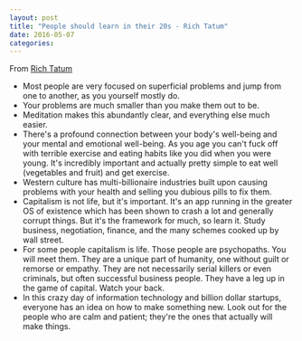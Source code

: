 ```yaml
---
layout: post
title: "People should learn in their 20s - Rich Tatum"
date: 2016-05-07
categories:
---
```


From [Rich Tatum](https://www.quora.com/What-are-the-most-difficult-and-useful-things-people-have-to-learn-in-their-20s)

* Most people are very focused on superficial problems and jump from one to another, as you yourself mostly do.
* Your problems are much smaller than you make them out to be.
* Meditation makes this abundantly clear, and everything else much easier.
* There's a profound connection between your body's well-being and your mental and emotional well-being.  As you age you can't fuck off with terrible exercise and eating habits like you did when you were young.  It's incredibly important and actually pretty simple to eat well (vegetables and fruit) and get exercise.
* Western culture has multi-billionaire industries built upon causing problems with your health and selling you dubious pills to fix them.
* Capitalism is not life, but it's important.  It's an app running in the greater OS of existence which has been shown to crash a lot and generally corrupt things.  But it's the framework for much, so learn it.  Study business, negotiation, finance, and the many schemes cooked up by wall street.
* For some people capitalism is life.  Those people are psychopaths.  You will meet them. They are a unique part of humanity, one without guilt or remorse or empathy.  They are not necessarily serial killers or even criminals, but often successful business people. They have a leg up in the game of capital.  Watch your back.
* In this crazy day of information technology and billion dollar startups, everyone has an idea on how to make something new. Look out for the people who are calm and patient; they're the ones that actually will make things.